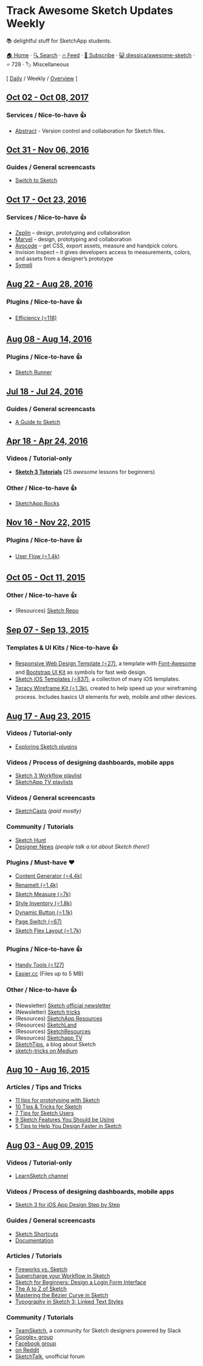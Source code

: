 # Track Awesome Sketch Updates Weekly

:books: delightful stuff for SketchApp students.

[🏠 Home](/README.md) · [🔍 Search](https://test.trackawesomelist.com/search/) · [🔥 Feed](https://test.trackawesomelist.com/diessica/awesome-sketch/week/rss.xml) · [📮 Subscribe](https://trackawesomelist.us17.list-manage.com/subscribe?u=d2f0117aa829c83a63ec63c2f&id=36a103854c) · [😺 diessica/awesome-sketch](https://github.com/diessica/awesome-sketch/blob/master/README.md) · ⭐ 728 · 🏷️ Miscellaneous

[ [Daily](/content/diessica/awesome-sketch/README.md) / Weekly / [Overview](/content/diessica/awesome-sketch/readme/README.md) ]



## [Oct 02 - Oct 08, 2017](/content/2017/40/README.md)

### Services / Nice-to-have :thumbsup:

*   [Abstract](https://www.goabstract.com/) - Version control and collaboration for Sketch files.

## [Oct 31 - Nov 06, 2016](/content/2016/44/README.md)

### Guides / General screencasts

*   [Switch to Sketch](https://www.switchtosketchapp.com/)

## [Oct 17 - Oct 23, 2016](/content/2016/42/README.md)

### Services / Nice-to-have :thumbsup:

*   [Zeplin](https://zeplin.io) – design, prototyping and collaboration
*   [Marvel](https://marvelapp.com) - design, prototyping and collaboration
*   [Avocode](https://avocode.com) – get CSS, export assets, measure and handpick colors.
*   Invision Inspect – it gives developers access to measurements, colors, and assets from a designer’s prototype
*   [Sympli](https://sympli.io)

## [Aug 22 - Aug 28, 2016](/content/2016/34/README.md)

### Plugins / Nice-to-have :thumbsup:

*   [Efficiency (⭐118)](https://github.com/x-raizor/Efficiency)

## [Aug 08 - Aug 14, 2016](/content/2016/32/README.md)

### Plugins / Nice-to-have :thumbsup:

*   [Sketch Runner](http://sketchrunner.com)

## [Jul 18 - Jul 24, 2016](/content/2016/29/README.md)

### Guides / General screencasts

*   [A Guide to Sketch](https://readymag.com/u91593485/guidetosketch/)

## [Apr 18 - Apr 24, 2016](/content/2016/16/README.md)

### Videos / Tutorial-only

*   **[Sketch 3 Tutorials](https://www.youtube.com/playlist?list=PLLnpHn493BHE6UIsdKYlS5zu-ZYvx22CS)** (25 *awesome* lessons for beginners)

### Other / Nice-to-have :thumbsup:

*   [SketchApp Rocks](http://sketchapp.rocks/)

## [Nov 16 - Nov 22, 2015](/content/2015/46/README.md)

### Plugins / Nice-to-have :thumbsup:

*   [User Flow (⭐1.4k)](https://github.com/abynim/UserFlows)

## [Oct 05 - Oct 11, 2015](/content/2015/40/README.md)

### Other / Nice-to-have :thumbsup:

*   (Resources) [Sketch Repo](http://sketchrepo.com/)

## [Sep 07 - Sep 13, 2015](/content/2015/36/README.md)

### Templates & UI Kits / Nice-to-have :thumbsup:

*   [Responsive Web Design Template (⭐27)](https://github.com/luandro/sketch-responsive-design-template), a template with [Font-Awesome](https://fortawesome.github.io/Font-Awesome/) and [Bootstrap UI Kit](http://bootstrapuikit.com/) as symbols for fast web design.
*   [Sketch iOS Templates (⭐837)](https://github.com/nvk/sketch-ios), a collection of many iOS templates.
*   [Teracy Wireframe Kit (⭐1.3k)](https://github.com/teracyhq/wireframe), created to help speed up your wireframing process. Includes basics UI elements for web, mobile and other devices.

## [Aug 17 - Aug 23, 2015](/content/2015/33/README.md)

### Videos / Tutorial-only

*   [Exploring Sketch plugins](https://www.youtube.com/playlist?list=PLLnpHn493BHHUZe9bihv37Z6CyXBTyb-9)

### Videos / Process of designing dashboards, mobile apps

*   [Sketch 3 Workflow playlist](https://www.youtube.com/playlist?list=PLdOb4Jg-Lxg-g4NyfQZkgkfwXJpMFwo5E)
*   [SketchApp TV playlists](https://www.youtube.com/channel/UCSdp5logiFTM3SyLJrHabOQ/playlists)

### Videos / General screencasts

*   [SketchCasts](http://www.sketchcasts.net/) *(paid mostly)*

### Community / Tutorials

*   [Sketch Hunt](http://sketchhunt.com/)
*   [Designer News](https://www.designernews.co/) *(people talk a lot about Sketch there!)*

### Plugins / Must-have :heart:

*   [Content Generator (⭐4.4k)](https://github.com/timuric/Content-generator-sketch-plugin)
*   [RenameIt (⭐1.4k)](https://github.com/rodi01/RenameIt)
*   [Sketch Measure (⭐7k)](https://github.com/utom/sketch-measure)
*   [Style Inventory (⭐1.8k)](https://github.com/getflourish/Sketch-Style-Inventory/)
*   [Dynamic Button (⭐1.1k)](https://github.com/ddwht/sketch-dynamic-button)
*   [Page Switch (⭐67)](https://github.com/mauehara/sketch-page-switch)
*   [Sketch Flex Layout (⭐1.7k)](https://github.com/hrescak/Sketch-Flex-Layout)

### Plugins / Nice-to-have :thumbsup:

*   [Handy Tools (⭐127)](https://github.com/webpatch/Handy-Tools/)
*   [Easier.cc](http://easier.cc/) (Files up to 5 MB)

### Other / Nice-to-have :thumbsup:

*   (Newsletter) [Sketch official newsletter](https://bohemian.curated.co/)
*   (Newsletter) [Sketch tricks](http://sketchtricks.com/)
*   (Resources) [SketchApp Resources](http://www.sketchappsources.com/)
*   (Resources) [SketchLand](http://sketch.land)
*   (Resources) [SketchResources](http://sketchresources.com/)
*   (Resources) [Sketchapp TV](http://sketchapp.tv/)
*   [SketchTips](http://www.sketchtips.info/), a blog about Sketch
*   [sketch-tricks on Medium](https://medium.com/sketch-tricks)

## [Aug 10 - Aug 16, 2015](/content/2015/32/README.md)

### Articles / Tips and Tricks

*   [11 tips for prototyping with Sketch](http://blog.invisionapp.com/11-tips-for-prototyping-with-sketch/)
*   [10 Tips & Tricks for Sketch](http://saloon.io/10-tips-tricks-for-sketch/)
*   [7 Tips for Sketch Users](https://medium.com/design-idea/7-tips-for-sketch-users-e09c27c7ce08)
*   [9 Sketch Features You Should be Using](http://webdesign.tutsplus.com/tutorials/9-sketch-features-you-should-be-using--webdesign-18016)
*   [5 Tips to Help You Design Faster in Sketch](https://medium.com/product-labs/5-tips-to-help-you-design-faster-in-sketch-a9db54d10a72)

## [Aug 03 - Aug 09, 2015](/content/2015/31/README.md)

### Videos / Tutorial-only

*   [LearnSketch channel](https://www.youtube.com/user/learnsketch/videos)

### Videos / Process of designing dashboards, mobile apps

*   [Sketch 3 for iOS App Design Step by Step](https://www.youtube.com/watch?v=6SyFaRNVuUA)

### Guides / General screencasts

*   [Sketch Shortcuts](http://sketchshortcuts.com/)
*   [Documentation](http://www.bohemiancoding.com/sketch/support/documentation/)

### Articles / Tutorials

*   [Fireworks vs. Sketch](http://unitid.nl/english/spot-the-difference-fireworks-and-sketch-3)
*   [Supercharge your Workflow in Sketch](https://medium.com/@bazdeas/supercharge-your-workflow-in-sketch-ebc9e5274845)
*   [Sketch for Beginners: Design a Login Form Interface](http://webdesign.tutsplus.com/tutorials/sketch-for-beginners-design-a-login-form-interface--cms-21534)
*   [The A to Z of Sketch](http://webdesign.tutsplus.com/articles/the-a-to-z-of-sketch--cms-22030)
*   [Mastering the Bézier Curve in Sketch](https://medium.com/sketch-app/mastering-the-bezier-curve-in-sketch-4da8fdf0dbbb)
*   [Typography in Sketch 3: Linked Text Styles](https://medium.com/@ericajaclyn/typography-in-sketch-3-linked-text-styles-9946a32af688)

### Community / Tutorials

*   [TeamSketch](http://teamsketch.io/), a community for Sketch designers powered by Slack
*   [Google+ group](https://plus.google.com/communities/105292892811319179094)
*   [Facebook group](https://www.facebook.com/groups/sketchformac/)
*   [on Reddit](http://www.reddit.com/r/sketchapp)
*   [SketchTalk](http://sketchtalk.io/), unofficial forum